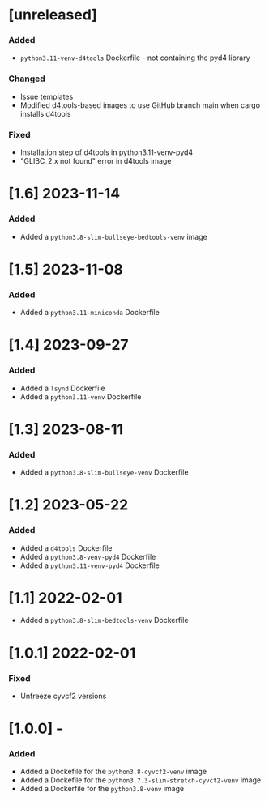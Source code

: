 # [unreleased]
### Added
- `python3.11-venv-d4tools` Dockerfile - not containing the pyd4 library
### Changed
- Issue templates
- Modified d4tools-based images to use GitHub branch main when cargo installs d4tools 
### Fixed
- Installation step of d4tools in python3.11-venv-pyd4
- "GLIBC_2.x not found" error in d4tools image

# [1.6] 2023-11-14
### Added
- Added a `python3.8-slim-bullseye-bedtools-venv` image

# [1.5] 2023-11-08
### Added
- Added a `python3.11-miniconda` Dockerfile

# [1.4] 2023-09-27
### Added
- Added a `lsynd` Dockerfile
- Added a `python3.11-venv` Dockerfile

# [1.3] 2023-08-11
### Added
- Added a `python3.8-slim-bullseye-venv` Dockerfile

# [1.2] 2023-05-22
### Added
- Added a `d4tools` Dockerfile
- Added a `python3.8-venv-pyd4` Dockerfile
- Added a `python3.11-venv-pyd4` Dockerfile

# [1.1] 2022-02-01
- Added a `python3.8-slim-bedtools-venv` Dockerfile

# [1.0.1] 2022-02-01
### Fixed
- Unfreeze cyvcf2 versions

# [1.0.0] -
### Added
- Added a Dockefile for the `python3.8-cyvcf2-venv` image
- Added a Dockefile for the `python3.7.3-slim-stretch-cyvcf2-venv` image
- Added a Dockerfile for the `python3.8-venv` image
